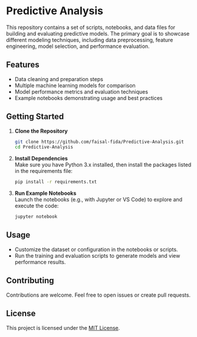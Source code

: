 # Predictive Analysis

This repository contains a set of scripts, notebooks, and data files for building and evaluating predictive models. The primary goal is to showcase different modeling techniques, including data preprocessing, feature engineering, model selection, and performance evaluation.

## Features
- Data cleaning and preparation steps
- Multiple machine learning models for comparison
- Model performance metrics and evaluation techniques
- Example notebooks demonstrating usage and best practices

## Getting Started

1. **Clone the Repository**
   ```bash
   git clone https://github.com/faisal-fida/Predictive-Analysis.git
   cd Predictive-Analysis
   ```
2. **Install Dependencies**  
   Make sure you have Python 3.x installed, then install the packages listed in the requirements file:
   ```bash
   pip install -r requirements.txt
   ```
3. **Run Example Notebooks**  
   Launch the notebooks (e.g., with Jupyter or VS Code) to explore and execute the code:
   ```bash
   jupyter notebook
   ```

## Usage
- Customize the dataset or configuration in the notebooks or scripts.
- Run the training and evaluation scripts to generate models and view performance results.

## Contributing
Contributions are welcome. Feel free to open issues or create pull requests.

## License
This project is licensed under the [MIT License](LICENSE).
